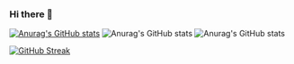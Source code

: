 ### Hi there 👋
[![Anurag's GitHub stats](https://github-readme-stats.vercel.app/api?username=tania-santos&show_icons=true&theme=radical&count_private=true)](https://github.com/tania-santos/github-readme-stats)
![Anurag's GitHub stats](https://github-readme-stats.vercel.app/api?username=tania-santos&show_icons=true&theme=radical)
![Anurag's GitHub stats](https://github-readme-stats.vercel.app/api?username=tania-santos&count_private=true)

[![GitHub Streak](https://github-readme-streak-stats.herokuapp.com/?user=tania-santos)](https://git.io/streak-stats)
<!--
**tania-santos/tania-santos** is a ✨ _special_ ✨ repository because its `README.md` (this file) appears on your GitHub profile.

Here are some ideas to get you started:

- 🔭 I’m currently working on ...
- 🌱 I’m currently learning ...
- 👯 I’m looking to collaborate on ...
- 🤔 I’m looking for help with ...
- 💬 Ask me about ...
- 📫 How to reach me: ...
- 😄 Pronouns: ...
- ⚡ Fun fact: ...
-->
